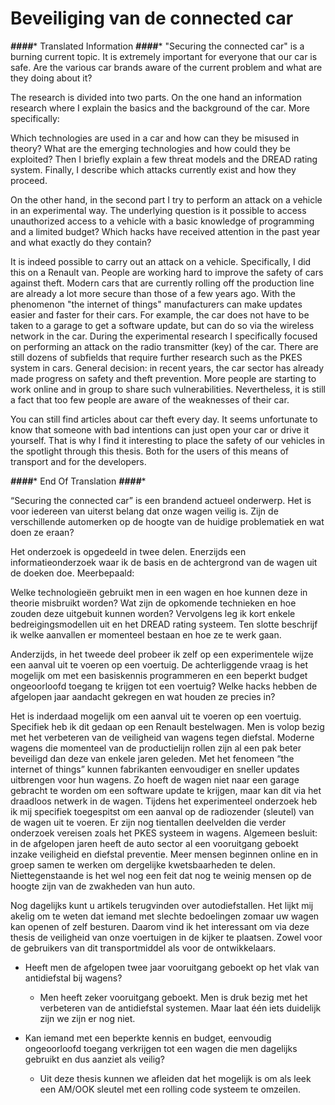 # Beveiliging van de connected car

***####**** Translated Information ***####****
"Securing the connected car" is a burning current topic. It is extremely important for everyone that our car is safe. Are the various car brands aware of the current problem and what are they doing about it?

The research is divided into two parts. On the one hand an information research where I explain the basics and the background of the car. More specifically:

Which technologies are used in a car and how can they be misused in theory? What are the emerging technologies and how could they be exploited? Then I briefly explain a few threat models and the DREAD rating system. Finally, I describe which attacks currently exist and how they proceed.

On the other hand, in the second part I try to perform an attack on a vehicle in an experimental way. The underlying question is it possible to access unauthorized access to a vehicle with a basic knowledge of programming and a limited budget? Which hacks have received attention in the past year and what exactly do they contain?

It is indeed possible to carry out an attack on a vehicle. Specifically, I did this on a Renault van. People are working hard to improve the safety of cars against theft. Modern cars that are currently rolling off the production line are already a lot more secure than those of a few years ago. With the phenomenon "the internet of things" manufacturers can make updates easier and faster for their cars. For example, the car does not have to be taken to a garage to get a software update, but can do so via the wireless network in the car. During the experimental research I specifically focused on performing an attack on the radio transmitter (key) of the car. There are still dozens of subfields that require further research such as the PKES system in cars. General decision: in recent years, the car sector has already made progress on safety and theft prevention. More people are starting to work online and in group to share such vulnerabilities. Nevertheless, it is still a fact that too few people are aware of the weaknesses of their car.

You can still find articles about car theft every day. It seems unfortunate to know that someone with bad intentions can just open your car or drive it yourself. That is why I find it interesting to place the safety of our vehicles in the spotlight through this thesis. Both for the users of this means of transport and for the developers.

***####**** End Of Translation ***####****


“Securing the connected car” is een brandend actueel onderwerp. Het is voor iedereen van uiterst belang dat onze wagen veilig is. Zijn de verschillende automerken op de hoogte van de huidige problematiek en wat doen ze eraan?

Het onderzoek is opgedeeld in twee delen. Enerzijds een informatieonderzoek waar ik de basis en de achtergrond van de wagen uit de doeken doe. Meerbepaald:

Welke technologieën gebruikt men in een wagen en hoe kunnen deze in theorie misbruikt worden?
Wat zijn de opkomende technieken en hoe zouden deze uitgebuit kunnen worden?
Vervolgens leg ik kort enkele bedreigingsmodellen uit en het DREAD rating systeem.
Ten slotte beschrijf ik welke aanvallen er momenteel bestaan en hoe ze te werk gaan.
   

Anderzijds, in het tweede deel probeer ik zelf op een experimentele wijze een aanval uit te voeren op een voertuig. De achterliggende vraag is het mogelijk om met een basiskennis programmeren en een beperkt budget ongeoorloofd toegang te krijgen tot een voertuig? Welke hacks hebben de afgelopen jaar aandacht gekregen en wat houden ze precies in? 

Het is inderdaad mogelijk om een aanval uit te voeren op een voertuig. Specifiek heb ik dit gedaan op een Renault bestelwagen. Men is volop bezig met het verbeteren van de veiligheid van wagens tegen diefstal. Moderne wagens die momenteel van de productielijn rollen zijn al een pak beter beveiligd dan deze	 van enkele jaren geleden. Met het fenomeen “the internet of things” kunnen fabrikanten eenvoudiger en sneller updates uitbrengen voor hun wagens. Zo hoeft de wagen niet naar een garage gebracht te worden om een software update te krijgen, maar kan dit via het draadloos netwerk in de wagen. Tijdens het experimenteel onderzoek heb ik mij specifiek toegespitst om een aanval op de radiozender (sleutel) van de wagen uit te voeren. Er zijn nog tientallen deelvelden die verder onderzoek vereisen zoals het PKES systeem in wagens. Algemeen besluit: in de afgelopen jaren heeft de auto sector al een vooruitgang geboekt inzake veiligheid en diefstal preventie. Meer mensen beginnen online en in groep samen te werken om dergelijke kwetsbaarheden te delen. Niettegenstaande is het wel nog een feit dat nog te weinig mensen op de hoogte zijn van de zwakheden van hun auto.



Nog dagelijks kunt u artikels terugvinden over autodiefstallen. Het lijkt mij akelig om te weten dat iemand met slechte bedoelingen zomaar uw wagen kan openen of zelf besturen.
Daarom vind ik het interessant om via deze thesis de veiligheid van onze voertuigen in de kijker te plaatsen. Zowel voor de gebruikers van dit transportmiddel als voor de ontwikkelaars.

* Heeft men de afgelopen twee jaar vooruitgang geboekt op het vlak van antidiefstal bij wagens?
  * Men heeft zeker vooruitgang geboekt. Men is druk bezig met het verbeteren van de antidiefstal systemen. Maar laat één iets duidelijk zijn we zijn er nog niet. 

* Kan iemand met een beperkte kennis en budget, eenvoudig ongeoorloofd toegang verkrijgen tot een wagen die men dagelijks gebruikt en dus aanziet als veilig?
  * Uit deze thesis kunnen we afleiden dat het mogelijk is om als leek een AM/OOK sleutel met een rolling code systeem te omzeilen.

